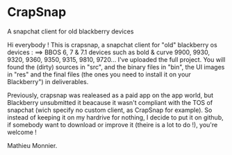 CrapSnap
========

A snapchat client for old blackberry devices

Hi everybody !
This is crapsnap, a snapchat client for "old" blackberry os devices :
==> BBOS 6, 7 & 7.1 devices such as bold & curve 9900, 9930, 9320, 9360, 9350, 9315, 9810, 9720...
I've uploaded the full project. You will found the (dirty) sources in "src", and the binary files in "bin", 
the UI images in "res" and the final files (the ones you need to install it on your Blackberry") in deliverables. 

Previously, crapsnap was realeased as a paid app on the app world, but Blackberry unsubmitted it beacause it wasn't compliant
with the TOS of snapchat (wich specify no custom client, as CrapSnap for example).
So instead of keeping it on my hardrive for nothing, I decide to put it on github, if somebody want to download or improve it
(theire is a lot to do !), you're welcome !

Mathieu Monnier.
